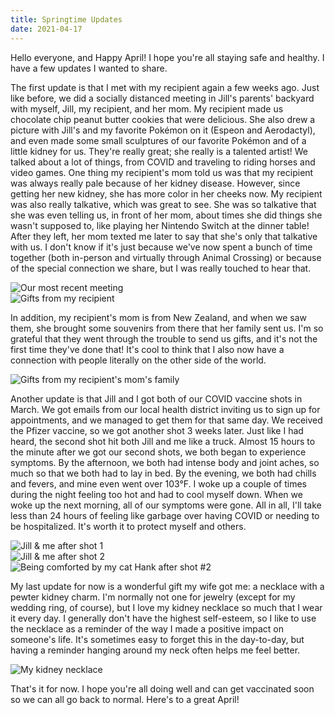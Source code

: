 ```yaml
---
title: Springtime Updates
date: 2021-04-17
---
```


Hello everyone, and Happy April! I hope you're all staying safe and healthy. I have a few updates I wanted to share.

The first update is that I met with my recipient again a few weeks ago. Just like before, we did a socially distanced meeting in Jill's parents' backyard with myself, Jill, my recipient, and her mom. My recipient made us chocolate chip peanut butter cookies that were delicious. She also drew a picture with Jill's and my favorite Pokémon on it (Espeon and Aerodactyl), and even made some small sculptures of our favorite Pokémon and of a little kidney for us. They're really great; she really is a talented artist! We talked about a lot of things, from COVID and traveling to riding horses and video games. One thing my recipient's mom told us was that my recipient was always really pale because of her kidney disease. However, since getting her new kidney, she has more color in her cheeks now. My recipient was also really talkative, which was great to see. She was so talkative that she was even telling us, in front of her mom, about times she did things she wasn't supposed to, like playing her Nintendo Switch at the dinner table! After they left, her mom texted me later to say that she's only that talkative with us. I don't know if it's just because we've now spent a bunch of time together (both in-person and virtually through Animal Crossing) or because of the special connection we share, but I was really touched to hear that.

![Our most recent meeting](meeting.jpg)<br/>
![Gifts from my recipient](gifts-collage.jpg)

In addition, my recipient's mom is from New Zealand, and when we saw them, she brought some souvenirs from there that her family sent us. I'm so grateful that they went through the trouble to send us gifts, and it's not the first time they've done that! It's cool to think that I also now have a connection with people literally on the other side of the world.

![Gifts from my recipient's mom's family](newzealand.jpg)

Another update is that Jill and I got both of our COVID vaccine shots in March. We got emails from our local health district inviting us to sign up for appointments, and we managed to get them for that same day. We received the Pfizer vaccine, so we got another shot 3 weeks later. Just like I had heard, the second shot hit both Jill and me like a truck. Almost 15 hours to the minute after we got our second shots, we both began to experience symptoms. By the afternoon, we both had intense body and joint aches, so much so that we both had to lay in bed. By the evening, we both had chills and fevers, and mine even went over 103°F. I woke up a couple of times during the night feeling too hot and had to cool myself down. When we woke up the next morning, all of our symptoms were gone. All in all, I'll take less than 24 hours of feeling like garbage over having COVID or needing to be hospitalized. It's worth it to protect myself and others.

![Jill &amp; me after shot 1](shot1.jpg)<br/>
![Jill &amp; me after shot 2](shot2.jpg)<br/>
![Being comforted by my cat Hank after shot #2](post-shot2.png)

My last update for now is a wonderful gift my wife got me: a necklace with a pewter kidney charm. I'm normally not one for jewelry (except for my wedding ring, of course), but I love my kidney necklace so much that I wear it every day. I generally don't have the highest self-esteem, so I like to use the necklace as a reminder of the way I made a positive impact on someone's life. It's sometimes easy to forget this in the day-to-day, but having a reminder hanging around my neck often helps me feel better.

![My kidney necklace](necklace.jpg)

That's it for now. I hope you're all doing well and can get vaccinated soon so we can all go back to normal. Here's to a great April!
